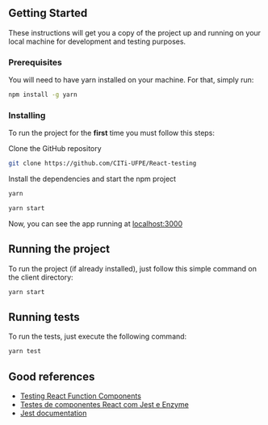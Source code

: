 ## Getting Started

These instructions will get you a copy of the project up and running on your local machine for development and testing purposes.

### Prerequisites

You will need to have yarn installed on your machine. For that, simply run:

```bash
npm install -g yarn
```

### Installing

To run the project for the **first** time you must follow this steps:

Clone the GitHub repository

```bash
git clone https://github.com/CITi-UFPE/React-testing
```

Install the dependencies and start the npm project

```bash
yarn
```

```bash
yarn start
```

Now, you can see the app running at [localhost:3000](http://localhost:3000)

## Running the project

To run the project (if already installed), just follow this simple command on the client directory:

```bash
yarn start
```

## Running tests

To run the tests, just execute the following command:

```bash
yarn test
```

## Good references

- [Testing React Function Components](https://medium.com/@acesmndr/testing-react-functional-components-with-hooks-using-enzyme-f732124d320a)
- [Testes de componentes React com Jest e Enzyme](https://medium.com/aurum-tech/testes-de-componentes-react-com-jest-e-enzyme-be3921fae8b1)
- [Jest documentation](https://jestjs.io/docs/pt-BR/next/tutorial-react)